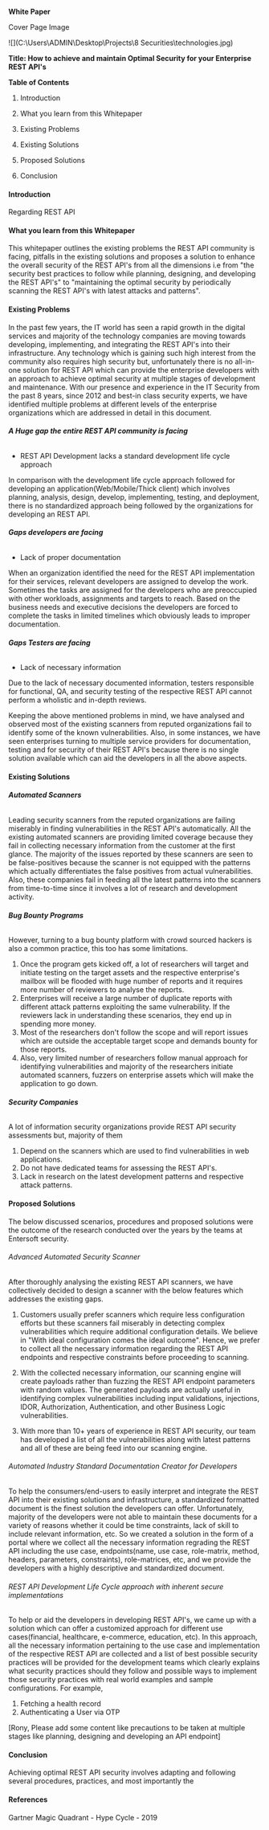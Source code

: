 **White Paper**

Cover Page Image

![](C:\Users\ADMIN\Desktop\Projects\8 Securities\technologies.jpg)

**Title: How to achieve and maintain Optimal Security for your Enterprise REST API's**

**Table of Contents**

1. Introduction 

2. What you learn from this Whitepaper

3. Existing Problems

4. Existing Solutions

5. Proposed Solutions

6. Conclusion

#### **Introduction** 

Regarding REST API

#### What you learn from this Whitepaper

This whitepaper outlines the existing problems the REST API community is facing, pitfalls in the existing solutions and proposes a solution to enhance the overall security of the REST API's from all the dimensions i.e from "the security best practices to follow while planning, designing, and developing the REST API's" to "maintaining the optimal security by periodically scanning the REST API's with latest attacks and patterns".

#### **Existing Problems**

In the past few years, the IT world has seen a rapid growth in the digital services and majority of the technology companies are moving towards developing, implementing, and integrating the REST API's into their infrastructure. Any technology which is gaining such high interest from the community also requires high security but, unfortunately there is no all-in-one solution for REST API which can provide the enterprise developers with an approach to achieve optimal security at multiple stages of development and maintenance. With our presence and experience in the IT Security from the past 8 years, since 2012 and best-in class security experts, we have identified multiple problems at different levels of the enterprise organizations which are addressed in detail in this document.

###### **A Huge gap the entire REST API community is facing**

- REST API Development lacks a standard development life cycle approach

In comparison with the development life cycle approach followed for developing an application(Web/Mobile/Thick client) which involves planning, analysis, design, develop, implementing, testing, and deployment, there is no standardized approach being followed by the organizations for developing an REST API. 

###### **Gaps developers are facing**

- Lack of proper documentation

When an organization identified the need for the REST API implementation for their services, relevant developers are assigned to develop the work. Sometimes the tasks are assigned for the developers who are preoccupied with other workloads, assignments and targets to reach. Based on the business needs and executive decisions the developers are forced to complete the tasks in limited timelines which obviously leads to improper documentation.

###### **Gaps Testers are facing**

- Lack of necessary information 

Due to the lack of necessary documented information, testers responsible for functional, QA, and security testing of the respective REST API cannot perform a wholistic and in-depth reviews. 



Keeping the above mentioned problems in mind, we have analysed and observed most of the existing scanners from reputed organizations fail to identify some of the known vulnerabilities. Also, in some instances, we have seen enterprises turning to multiple service providers for documentation, testing and for security of their REST API's because there is no single solution available which can aid the developers in all the above aspects. 



#### **Existing Solutions**

###### **Automated Scanners**

Leading security scanners from the reputed organizations are failing miserably in finding vulnerabilities in the REST API's automatically. All the existing automated scanners are providing limited coverage because they fail in collecting necessary information from the customer at the first glance. The majority of the issues reported by these scanners are seen to be false-positives because the scanner is not equipped with the patterns which actually differentiates the false positives from actual vulnerabilities. Also, these companies fail in feeding all the latest patterns into the scanners from time-to-time since it involves a lot of research and development activity.

###### **Bug Bounty Programs**

However, turning to a bug bounty platform with crowd sourced hackers is also a common practice, this too has some limitations. 

1. Once the program gets kicked off, a lot of researchers will target and initiate testing on the target assets and the respective enterprise's mailbox will be flooded with huge number of reports and it requires more number of reviewers to analyse the reports.
2. Enterprises will receive a large number of duplicate reports with different attack patterns exploiting the same vulnerability. If the reviewers lack in understanding these scenarios, they end up in spending more money. 
3. Most of the researchers don't follow the scope and will report issues which are outside the acceptable target scope and demands bounty for those reports.
4. Also, very limited number of researchers follow manual approach for identifying vulnerabilities and majority of the researchers initiate automated scanners, fuzzers on enterprise assets which will make the application to go down.

###### **Security Companies**

A lot of information security organizations provide REST API security assessments but, majority of them 

1. Depend on the scanners which are used to find vulnerabilities in web applications. 
2. Do not have dedicated teams for assessing the REST API's. 
3. Lack in research on the latest development patterns and respective attack patterns.



#### **Proposed Solution**s

The below discussed scenarios, procedures and proposed solutions were the outcome of the research conducted over the years by the teams at Entersoft security.

###### Advanced Automated Security Scanner

After thoroughly analysing the existing REST API scanners, we have collectively decided to design a scanner with the below features which addresses the existing gaps.

1. Customers usually prefer scanners which require less configuration efforts but these scanners fail miserably in detecting complex vulnerabilities which require additional configuration details. We believe in "With ideal configuration comes the ideal outcome". Hence, we prefer to collect all the necessary information regarding the REST API endpoints and respective constraints before proceeding to scanning. 

2. With the collected necessary information, our scanning engine will create payloads rather than fuzzing the REST API endpoint parameters with random values. The generated payloads are actually useful in identifying complex vulnerabilities including input validations, injections, IDOR, Authorization, Authentication, and other Business Logic vulnerabilities. 

3. With more than 10+ years of experience in REST API security, our team has developed a list of all the vulnerabilities along with latest patterns and all of these are being feed into our scanning engine. 

   

###### Automated Industry Standard Documentation Creator for Developers

To help the consumers/end-users to easily interpret and integrate the REST API into their existing solutions and infrastructure, a standardized formatted document is the finest solution the developers can offer. Unfortunately, majority of the developers were not able to maintain these documents for a variety of reasons whether it could be time constraints, lack of skill to include relevant information, etc. So we created  a solution in the form of a portal where we collect all the necessary information regrading the REST API including the use case, endpoints(name, use case, role-matrix, method, headers, parameters, constraints), role-matrices, etc, and we provide the developers with a highly descriptive and standardized document.



###### REST API Development Life Cycle approach with inherent secure implementations

To help or aid the developers in developing REST API's, we came up with a solution which can offer a customized approach for different use cases(financial, healthcare, e-commerce, education, etc). In this approach, all the necessary information pertaining to the use case and implementation of the respective REST API are collected and a list of best possible security practices will be provided for the development teams which clearly explains what security practices should they follow and possible ways to implement those security practices with real world examples and sample configurations. For example,

1. Fetching a health record
2. Authenticating a User via OTP

[Rony, Please add some content like precautions to be taken at multiple stages like planning, designing and developing an API endpoint]



#### **Conclusion**

Achieving optimal REST API security involves adapting and following several procedures, practices, and most importantly the 

#### **References**

Gartner Magic Quadrant - Hype Cycle - 2019